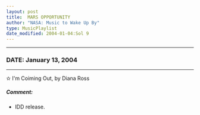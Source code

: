 ```yaml
---
layout: post
title:  MARS OPPORTUNITY
author: "NASA: Music to Wake Up By"
type: MusicPlaylist
date_modified: 2004-01-04:Sol 9
---
```


----
### DATE: January 13, 2004
----
✫ I'm Coiming Out, by Diana Ross

##### Comment:
* IDD release.
